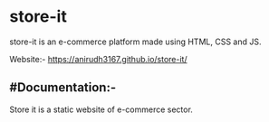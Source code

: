 # store-it
store-it is an e-commerce platform made using HTML, CSS and JS.


Website:- https://anirudh3167.github.io/store-it/


#Documentation:-
----
Store it is a static website of e-commerce sector.

